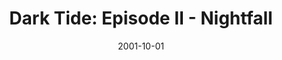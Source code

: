 ---
mission_id: darktide2
slug: "dark-tide-episode-ii-nightfall"
editorsChoice:
title: "Dark Tide: Episode II - Nightfall"
authors: 
    - "Patrick Haslow"
    - "Matthew Hallaron"
date: 2001-10-01
filename: "darktide2.zip"
description: "While travelling to warn Luke Skywalker of impending danger, Kyle's ship was shot down over the skies of Tatooine. As Kyle scoured the Jundland Wastes in a dire search for a means of escape, his mission officer, Jan Ors, was ambushed and captured by the Empire. With the aid of fellow mercenary DASH RENDAR onboard the Outrider, Kyle now races across the desert towards the Imperial garrison to rescue his fallen comrade..."
cover:
levelReplaced:	SECBASE
difficulty: yes
bm:	yes
fme: yes
wax: yes
three_do: yes
voc: yes
gmd: yes
vue: yes
lfd: yes
base: "New level from scratch" 
editors: "Dark Forge 1.2, WDFUSE"

---